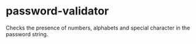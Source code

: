 # password-validator
Checks the presence of numbers, alphabets and special character in the password string. 
